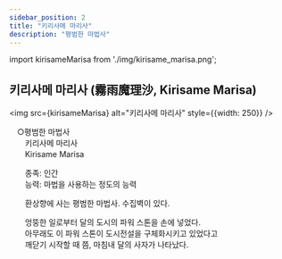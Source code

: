 ```yaml
---
sidebar_position: 2
title: "키리사메 마리사"
description: "평범한 마법사"
---
```


import kirisameMarisa from './img/kirisame_marisa.png';

## 키리사메 마리사 (霧雨魔理沙, Kirisame Marisa)

<img src={kirisameMarisa} alt="키리사메 마리사" style={{width: 250}} />

　○평범한 마법사  
　　키리사메 마리사  
　　Kirisame Marisa  

　　종족: 인간  
　　능력: 마법을 사용하는 정도의 능력  

　　환상향에 사는 평범한 마법사. 수집벽이 있다.  

　　엉뚱한 일로부터 달의 도시의 파워 스톤을 손에 넣었다.  
　　아무래도 이 파워 스톤이 도시전설을 구체화시키고 있었다고  
　　깨닫기 시작할 때 쯤, 마침내 달의 사자가 나타났다.  
